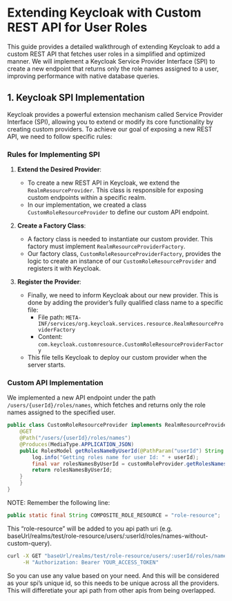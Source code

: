 # Extending Keycloak with Custom REST API for User Roles

This guide provides a detailed walkthrough of extending Keycloak to add a custom REST API that fetches user roles in a simplified and optimized manner. We will implement a Keycloak Service Provider Interface (SPI) to create a new endpoint that returns only the role names assigned to a user, improving performance with native database queries.

## 1. Keycloak SPI Implementation

Keycloak provides a powerful extension mechanism called Service Provider Interface (SPI), allowing you to extend or modify its core functionality by creating custom providers. To achieve our goal of exposing a new REST API, we need to follow specific rules:

### Rules for Implementing SPI

1. **Extend the Desired Provider**:
    - To create a new REST API in Keycloak, we extend the `RealmResourceProvider`. This class is responsible for exposing custom endpoints within a specific realm.
    - In our implementation, we created a class `CustomRoleResourceProvider` to define our custom API endpoint.

2. **Create a Factory Class**:
    - A factory class is needed to instantiate our custom provider. This factory must implement `RealmResourceProviderFactory`.
    - Our factory class, `CustomRoleResourceProviderFactory`, provides the logic to create an instance of our `CustomRoleResourceProvider` and registers it with Keycloak.

3. **Register the Provider**:
    - Finally, we need to inform Keycloak about our new provider. This is done by adding the provider’s fully qualified class name to a specific file:
        - File path: `META-INF/services/org.keycloak.services.resource.RealmResourceProviderFactory`
        - Content: `com.keycloak.customresource.CustomRoleResourceProviderFactory`
    - This file tells Keycloak to deploy our custom provider when the server starts.

### Custom API Implementation

We implemented a new API endpoint under the path `/users/{userId}/roles/names`, which fetches and returns only the role names assigned to the specified user.

```java
public class CustomRoleResourceProvider implements RealmResourceProvider {
    @GET
    @Path("/users/{userId}/roles/names")
    @Produces(MediaType.APPLICATION_JSON)
    public RolesModel getRolesNameByUserId(@PathParam("userId") String userId) {
        log.info("Getting roles name for user Id: " + userId);
        final var rolesNamesByUserId = customRoleProvider.getRolesNamesByUserId(userId);
        return rolesNamesByUserId;
    }
    }
}
```

NOTE: Remember the following line:
```java
public static final String COMPOSITE_ROLE_RESOURCE = "role-resource";
```
This “role-resource” will be added to you api path uri (e.g. baseUrl/realms/test/role-resource/users/:userId/roles/names-without-custom-query).

```bash
curl -X GET "baseUrl/realms/test/role-resource/users/:userId/roles/names-without-custom-query" \
     -H "Authorization: Bearer YOUR_ACCESS_TOKEN"
```

So you can use any value based on your need. And this will be considered as your spi’s unique id, so this needs to be unique across all the providers. This will differetiate your api path from other apis from being overlapped.
